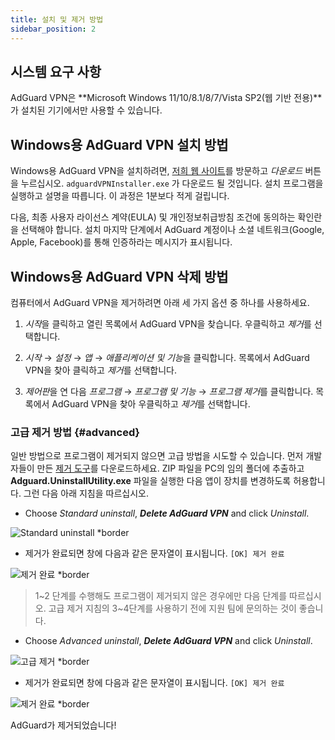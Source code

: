 ```yaml
---
title: 설치 및 제거 방법
sidebar_position: 2
---
```


## 시스템 요구 사항

AdGuard VPN은 **Microsoft Windows 11/10/8.1/8/7/Vista SP2(웹 기반 전용)**가 설치된 기기에서만 사용할 수 있습니다.

## Windows용 AdGuard VPN 설치 방법

Windows용 AdGuard VPN을 설치하려면, [저희 웹 사이트](https://adguard-vpn.com/welcome.html)를 방문하고 *다운로드* 버튼을 누르십시오. `adguardVPNInstaller.exe` 가 다운로드 될 것입니다. 설치 프로그램을 실행하고 설명을 따릅니다. 이 과정은 1분보다 적게 걸립니다.

다음, 최종 사용자 라이선스 계약(EULA) 및 개인정보취급방침 조건에 동의하는 확인란을 선택해야 합니다. 설치 마지막 단계에서 AdGuard 계정이나 소셜 네트워크(Google, Apple, Facebook)를 통해 인증하라는 메시지가 표시됩니다.

## Windows용 AdGuard VPN 삭제 방법

컴퓨터에서 AdGuard VPN을 제거하려면 아래 세 가지 옵션 중 하나를 사용하세요.

1. *시작*을 클릭하고 열린 목록에서 AdGuard VPN을 찾습니다. 우클릭하고 *제거*를 선택합니다.

2. *시작* → *설정* → *앱* → *애플리케이션 및 기능*을 클릭합니다. 목록에서 AdGuard VPN을 찾아 클릭하고 *제거*를 선택합니다.

3. *제어판*을 연 다음 *프로그램* → *프로그램 및 기능* → *프로그램 제거*를 클릭합니다. 목록에서 AdGuard VPN을 찾아 우클릭하고 *제거*를 선택합니다.

### 고급 제거 방법 {#advanced}

일반 방법으로 프로그램이 제거되지 않으면 고급 방법을 시도할 수 있습니다. 먼저 개발자들이 만든 [제거 도구](https://cdn.adguardvpn.com/public/Adguard/tools/Uninstall_Utility.zip)를 다운로드하세요. ZIP 파일을 PC의 임의 폴더에 추출하고 **Adguard.UninstallUtility.exe** 파일을 실행한 다음 앱이 장치를 변경하도록 허용합니다. 그런 다음 아래 지침을 따르십시오.

* Choose *Standard uninstall*, ***Delete AdGuard VPN*** and click *Uninstall*.

![Standard uninstall *border](https://cdn.adguardvpn.com/content/kb/ad_blocker/windows/installation/standard-uninstall.png)

* 제거가 완료되면 창에 다음과 같은 문자열이 표시됩니다. `[OK] 제거 완료`

![제거 완료 *border](https://cdn.adguardvpn.com/content/kb/ad_blocker/windows/installation/standard-uninstall-2.png)

> 1~2 단계를 수행해도 프로그램이 제거되지 않은 경우에만 다음 단계를 따르십시오. 고급 제거 지침의 3~4단계를 사용하기 전에 지원 팀에 문의하는 것이 좋습니다.

* Choose *Advanced uninstall*, ***Delete AdGuard VPN*** and click *Uninstall*.

![고급 제거 *border](https://cdn.adguardvpn.com/content/kb/ad_blocker/windows/installation/advanced-uninstall.png)

* 제거가 완료되면 창에 다음과 같은 문자열이 표시됩니다. `[OK] 제거 완료`

![제거 완료 *border](https://cdn.adguardvpn.com/content/kb/ad_blocker/windows/installation/advanced-uninstall-2.png)

AdGuard가 제거되었습니다!
